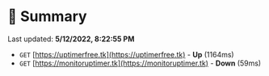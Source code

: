 # 📖 Summary
Last updated: **5/12/2022, 8:22:55 PM**

- `GET` [https://uptimerfree.tk](https://uptimerfree.tk) - **Up** (1164ms)
- `GET` [https://monitoruptimer.tk](https://monitoruptimer.tk) - **Down** (59ms)
